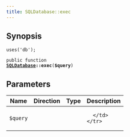 ```yaml
---
title: SQLDatabase::exec
---
```


## Synopsis

<code>uses('db');</code>

<code>public function <b><a href="SQLDatabase">SQLDatabase</a>::exec</b>(<b>$query</b>)</code>

## Parameters

<table>
  <thead>
    <tr>
      <th>Name</th>
      <th>Direction</th>
      <th>Type</th>
      <th>Description</th>
    </tr>
  </thead>
  <tbody>
    <tr>
      <td><code>$query</code>
      <td><i></i></td>
      <td></td>
      <td>

      </td>
    </tr>
  </tbody>
</table>

